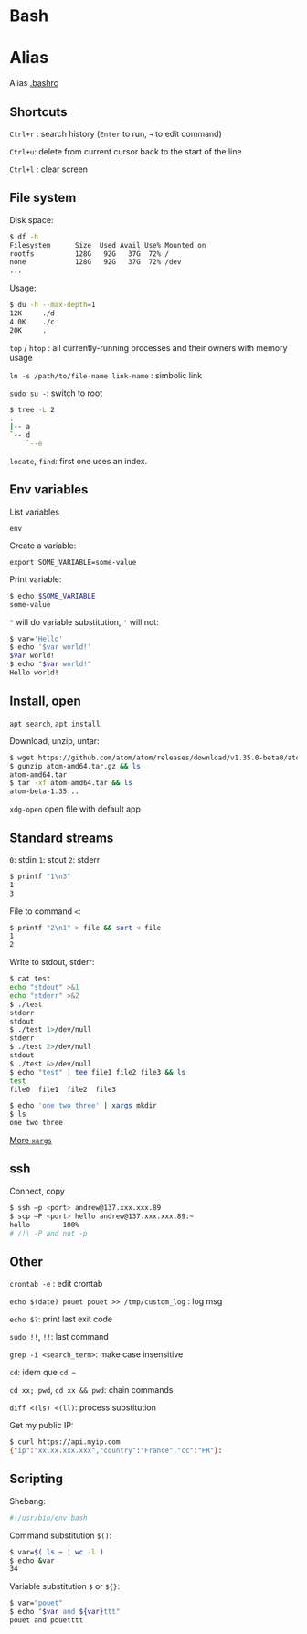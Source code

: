 # Bash

# Alias

Alias [.bashrc](https://github.com/VinceCabs/dotfiles/blob/master/.bashrc#L11)

## Shortcuts

`Ctrl+r` : search history (`Enter` to run, `→` to edit command)

`Ctrl+u`: delete from current cursor back to the start of the line

`Ctrl+l` : clear screen

## File system

Disk space:

```sh
$ df -h
Filesystem      Size  Used Avail Use% Mounted on
rootfs          128G   92G   37G  72% /
none            128G   92G   37G  72% /dev
...
```

Usage:

```sh
$ du -h --max-depth=1
12K     ./d
4.0K    ./c
20K     .
```

`top` / `htop` : all currently-running processes and their owners with memory usage

`ln -s /path/to/file-name link-name` : simbolic link

`sudo su -`: switch to root

```sh
$ tree -L 2
.
|-- a
`-- d
    `--e
```

`locate`, `find`: first one uses an index.

## Env variables

List variables

`env`

Create a variable:

`export SOME_VARIABLE=some-value`

Print variable:

```sh
$ echo $SOME_VARIABLE
some-value
```

`"` will do variable substitution, `'` will not:

```sh
$ var='Hello'
$ echo '$var world!'
$var world!
$ echo "$var world!"
Hello world!
```

## Install, open

`apt search`, `apt install`

Download, unzip, untar:

```sh
$ wget https://github.com/atom/atom/releases/download/v1.35.0-beta0/atom-amd64.tar.gz
$ gunzip atom-amd64.tar.gz && ls
atom-amd64.tar
$ tar -xf atom-amd64.tar && ls
atom-beta-1.35...
```

`xdg-open` open file with default app

## Standard streams

`0`: stdin
`1`: stout
`2`: stderr

```sh
$ printf "1\n3"
1
3
```

File to command `<`:

```sh
$ printf "2\n1" > file && sort < file
1
2
```

Write to stdout, stderr:

```sh
$ cat test
echo "stdout" >&1
echo "stderr" >&2
$ ./test
stderr
stdout
$ ./test 1>/dev/null
stderr
$ ./test 2>/dev/null
stdout
$ ./test &>/dev/null
$ echo "test" | tee file1 file2 file3 && ls
test
file0  file1  file2  file3
```

```sh
$ echo 'one two three' | xargs mkdir
$ ls
one two three
```

[More `xargs`](https://shapeshed.com/unix-xargs/)

## ssh

Connect, copy

```sh
$ ssh –p <port> andrew@137.xxx.xxx.89
$ scp –P <port> hello andrew@137.xxx.xxx.89:~
hello        100%
# /!\ -P and not -p
```

## Other

`crontab -e` : edit crontab

`echo $(date) pouet pouet >> /tmp/custom_log` : log msg

`echo $?`: print last exit code

`sudo !!`, `!!`: last command

`grep -i <search_term>`: make case insensitive

`cd`: idem que `cd ~`

`cd xx; pwd`, `cd xx && pwd`: chain commands

`diff <(ls) <(ll)`: process substitution

Get my public IP:

```sh
$ curl https://api.myip.com
{"ip":"xx.xx.xxx.xxx","country":"France","cc":"FR"}:
```

## Scripting

Shebang:

```bash
#!/usr/bin/env bash
```

Command substitution `$()`:

```bash
$ var=$( ls ~ | wc -l )
$ echo &var
34
```

Variable substitution `$` or `${}`:

```bash
$ var="pouet"
$ echo "$var and ${var}ttt"
pouet and pouetttt
```
